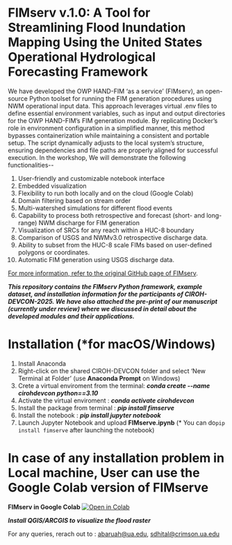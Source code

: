 # FIMserv v.1.0: A Tool for Streamlining Flood Inundation Mapping Using the United States Operational Hydrological Forecasting Framework

We have developed the OWP HAND-FIM ‘as a service’ (FIMserv), an open-source Python toolset for running the FIM generation procedures using NWM operational input data. This approach leverages virtual .env files to define essential environment variables, such as input and output directories for the OWP HAND-FIM’s FIM generation module. By replicating Docker’s role in environment configuration in a simplified manner, this method bypasses containerization while maintaining a consistent and portable setup. The script dynamically adjusts to the local system’s structure, ensuring dependencies and file paths are properly aligned for successful execution. 
In the workshop, We will demonstrate the following functionalities--
1.	User-friendly and customizable notebook interface
2.	Embedded visualization
3.	Flexibility to run both locally and on the cloud (Google Colab)
4.	Domain filtering based on stream order
5.	Multi-watershed simulations for different flood events
6.	Capability to process both retrospective and forecast (short- and long-range) NWM discharge for FIM generation
7.	Visualization of SRCs for any reach within a HUC-8 boundary
8.	Comparison of USGS and NWMv3.0 retrospective discharge data.
9.	Ability to subset from the HUC-8 scale FIMs based on user-defined polygons or coordinates. 
10.	Automatic FIM generation using USGS discharge data.

[For more information, refer to the original GitHub page of FIMserv](https://github.com/sdmlua/FIMserv).

***This repository contains the FIMserv Python framework, example dataset, and installation information for the participants of CIROH-DEVCON-2025. We have also attached the pre-print of our manuscript (currently under review) where we discussed in detail about the developed modules and their applications.***

# Installation (*for macOS/Windows)
1) Install Anaconda
2) Right-click on the shared CIROH-DEVCON folder and select ‘New Terminal at Folder’ (use **Anaconda Prompt** on Windows)
3) Crete a virtual enviroment from the terminal: ***conda create --name cirohdevcon python==3.10***
4) Activate the virtual enviroment : ***conda activate cirohdevcon***
5) Install the package from terminal : ***pip install fimserve***
6) Install the notebook : ***pip install jupyter notebook***
7) Launch Jupyter Notebook and upload **FIMserve.ipynb**
(* You can do`pip install fimserve` after launching the notebook)

# In case of any installation problem in Local machine, User can use the Google Colab version of FIMserve

**FIMserv in Google Colab** [![Open in Colab](https://colab.research.google.com/assets/colab-badge.svg)](https://colab.research.google.com/drive/1pXWiFKi_vWEq1jxfmFuXVYfDMmfXu0r2)

***Install QGIS/ARCGIS to visualize the flood raster***

For any queries, rerach out to : abaruah@ua.edu, sdhital@crimson.ua.edu
